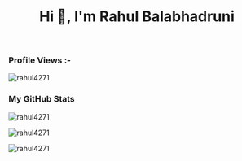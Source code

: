 <!--
### Hi there 👋


**rahul4271/rahul4271** is a ✨ _special_ ✨ repository because its `README.md` (this file) appears on your GitHub profile.

Here are some ideas to get you started:

- 🔭 I’m currently working on ...
- 🌱 I’m currently learning ...
- 👯 I’m looking to collaborate on ...
- 🤔 I’m looking for help with ...
- 💬 Ask me about ...
- 📫 How to reach me: ...
- 😄 Pronouns: ...
- ⚡ Fun fact: ...
-->

<h1 align="center">Hi 👋, I'm Rahul Balabhadruni</h1>
<!--h3 align="center">Student at MITS, Gwalior🌟.</h3>-->

<br>

<p align="right"> <h3>Profile Views :-</h3> <img src="https://komarev.com/ghpvc/?username=rahul4271&label=Profile%20views&color=0e75b6&style=flat"
    alt="rahul4271" /> 
  </p>

### My GitHub Stats

<p align="left"> <img src="https://github-readme-stats.vercel.app/api?username=rahul4271&show_icons=true&theme=gotham", alt="rahul4271"></p>

<p><img align="center"
    src="https://github-readme-stats.vercel.app/api/top-langs?username=rahul4271&show_icons=true&locale=en&bg_color=0d1117&text_color=ffffff&layout=compact"
    alt="rahul4271" 
    bg_color=#808080/></p>

<p><img align="center" src="https://github-readme-streak-stats.herokuapp.com/?user=rahul4271&theme=dark&background=0d1117&date_format=M%20j%5B%2C%20Y%5D" alt="rahul4271" /></p>
